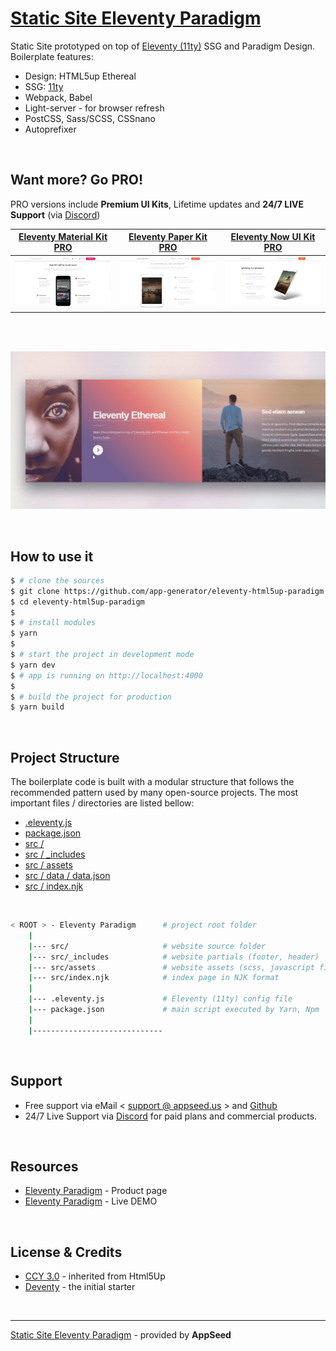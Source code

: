 # [Static Site Eleventy Paradigm](https://appseed.us/static-site/eleventy-html5up-paradigm)

Static Site prototyped on top of [Eleventy (11ty)](https://www.11ty.io/) SSG and Paradigm Design. Boilerplate features:

- Design: HTML5up Ethereal
- SSG: [11ty](https://www.11ty.io/)
- Webpack, Babel
- Light-server - for browser refresh
- PostCSS, Sass/SCSS, CSSnano
- Autoprefixer

<br />

## Want more? Go PRO!

PRO versions include **Premium UI Kits**, Lifetime updates and **24/7 LIVE Support** (via [Discord](https://discord.gg/fZC6hup)) 

| [Eleventy Material Kit PRO](https://appseed.us/static-site/eleventy-material-kit-pro) | [Eleventy Paper Kit PRO](https://appseed.us/static-site/eleventy-paper-kit-pro) | [Eleventy Now UI Kit PRO](https://appseed.us/static-site/eleventy-now-ui-kit-pro) |
| --- | --- | --- |
| [![Eleventy Material Kit PRO](https://raw.githubusercontent.com/app-generator/static/master/products/eleventy-material-kit-pro-screen.png)](https://appseed.us/static-site/eleventy-material-kit-pro)  | [![Eleventy Paper Kit PRO](https://raw.githubusercontent.com/app-generator/static/master/products/eleventy-paper-kit-pro-screen.png)](https://appseed.us/static-site/eleventy-paper-kit-pro) | [![Eleventy Now UI Kit PRO](https://raw.githubusercontent.com/app-generator/static/master/products/eleventy-now-ui-kit-pro-screen.png)](https://appseed.us/static-site/eleventy-now-ui-kit-pro)

<br />
<br />

![Eleventy Html5UP Paradigm - Static Site built with 11ty.](https://raw.githubusercontent.com/app-generator/static/master/products/eleventy-html5up-ethereal-screen.png)

<br />

## How to use it

```bash
$ # clone the sources
$ git clone https://github.com/app-generator/eleventy-html5up-paradigm.git
$ cd eleventy-html5up-paradigm
$
$ # install modules
$ yarn
$
$ # start the project in development mode
$ yarn dev
$ # app is running on http://localhost:4000
$
$ # build the project for production
$ yarn build
```

<br />

## Project Structure

The boilerplate code is built with a modular structure that follows the recommended pattern used by many open-source projects. The most important files / directories are listed bellow:

- [.eleventy.js](https://github.com/app-generator/eleventy-html5up-paradigm/blob/master/.eleventy.js)
- [package.json](https://github.com/app-generator/eleventy-html5up-paradigm/blob/master/package.json)
- [src /](https://github.com/app-generator/eleventy-html5up-paradigm/tree/master/src)
- [src / _includes](https://github.com/app-generator/eleventy-html5up-paradigm/tree/master/src/_includes)
- [src / assets](https://github.com/app-generator/eleventy-html5up-paradigm/tree/master/src/assets)
- [src / data / data.json](https://github.com/app-generator/eleventy-html5up-paradigm/blob/master/src/_data/data.json)
- [src / index.njk](https://github.com/app-generator/eleventy-html5up-paradigm/blob/master/src/index.njk)

<br />

```bash
< ROOT > - Eleventy Paradigm      # project root folder
    |
    |--- src/                     # website source folder  
    |--- src/_includes            # website partials (footer, header)  
    |--- src/assets               # website assets (scss, javascript files)
    |--- src/index.njk            # index page in NJK format
    |  
    |--- .eleventy.js             # Eleventy (11ty) config file
    |--- package.json             # main script executed by Yarn, Npm
    |
    |-----------------------------
```

<br />

## Support

- Free support via eMail < [support @ appseed.us](https://appseed.us/support) > and [Github](https://github.com/app-generator/eleventy-html5up-paradigm/issues)
- 24/7 Live Support via [Discord](https://discord.gg/fZC6hup) for paid plans and commercial products.

<br />

## Resources

- [Eleventy Paradigm](https://appseed.us/static-site/eleventy-html5up-paradigm) - Product page
- [Eleventy Paradigm](https://eleventy-html5up-paradigm.appseed.us) - Live DEMO

<br />

## License & Credits

- [CCY 3.0](https://html5up.net/license) - inherited from Html5Up
- [Deventy](https://github.com/ianrose/deventy) - the initial starter 

<br />

---
[Static Site Eleventy Paradigm](https://appseed.us/static-site/eleventy-html5up-paradigm) - provided by **AppSeed**
